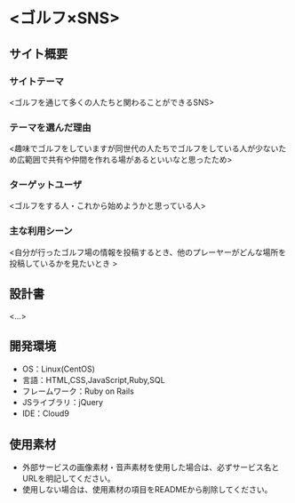 # <ゴルフ×SNS>

## サイト概要
### サイトテーマ
<ゴルフを通じて多くの人たちと関わることができるSNS>

### テーマを選んだ理由
<趣味でゴルフをしていますが同世代の人たちでゴルフをしている人が少ないため広範囲で共有や仲間を作れる場があるといいなと思ったため>

### ターゲットユーザ
<ゴルフをする人・これから始めようかと思っている人>

### 主な利用シーン
<自分が行ったゴルフ場の情報を投稿するとき、他のプレーヤーがどんな場所を投稿しているかを見たいとき  >

## 設計書
<...>

## 開発環境
- OS：Linux(CentOS)
- 言語：HTML,CSS,JavaScript,Ruby,SQL
- フレームワーク：Ruby on Rails
- JSライブラリ：jQuery
- IDE：Cloud9

## 使用素材
- 外部サービスの画像素材・音声素材を使用した場合は、必ずサービス名とURLを明記してください。
- 使用しない場合は、使用素材の項目をREADMEから削除してください。